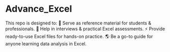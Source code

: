 # Advance_Excel
This repo is designed to:  📘 Serve as reference material for students &amp; professionals.  💼 Help in interviews &amp; practical Excel assessments.  ⚡ Provide ready-to-use Excel files for hands-on practice.  🌎 Be a go-to guide for anyone learning data analysis in Excel.
